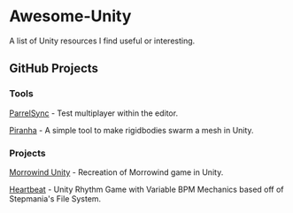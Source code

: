 # Awesome-Unity
A list of Unity resources I find useful or interesting.

## GitHub Projects
### Tools
[ParrelSync](https://github.com/VeriorPies/ParrelSync) - Test multiplayer within the editor.

[Piranha](https://github.com/keenanwoodall/Piranha) - A simple tool to make rigidbodies swarm a mesh in Unity.

### Projects
[Morrowind Unity](https://github.com/arycama/MorrowindUnity) - Recreation of Morrowind game in Unity.

[Heartbeat](https://github.com/PhantomBadger/Heartbeat) - Unity Rhythm Game with Variable BPM Mechanics based off of Stepmania's File System.
